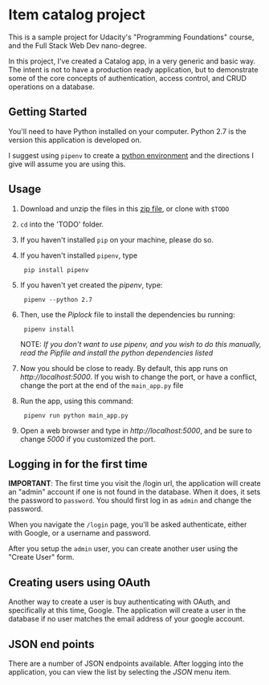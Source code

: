 # Item catalog project


This is a sample project for Udacity's "Programming Foundations" course, and the Full Stack Web Dev nano-degree.

 In this project, I've created a Catalog app, in a very generic and basic way.  The intent is not to have a production ready application, but to demonstrate some of the core concepts of authentication, access control, and CRUD operations on a database.

## Getting Started


You'll need to have Python installed on your computer. Python 2.7 is the version this application is developed on.

I suggest using `pipenv` to create a [python environment](https://docs.pipenv.org/) and the directions I give will assume you are using this.

## Usage


1. Download and unzip the files in this [zip file](), 
or clone with `$TODO`
1. `cd` into the 'TODO' folder.
1. If you haven't installed `pip` on your machine, please do so.
1. If you haven't installed `pipenv`, type

        pip install pipenv

1. If you haven't yet created the _pipenv_, type:

        pipenv --python 2.7

1. Then, use the _Piplock_ file to install the dependencies bu running:

        pipenv install
        
    NOTE: _If you don't want to use pipenv, and you wish to do this manually, read the _Pipfile_ and install the python dependencies listed_

1. Now you should be close to ready. By default, this app runs on _http://localhost:5000_.  If you wish to change the port, or have a conflict, change the port at the end of the `main_app.py` file

1. Run the app, using this command:

        pipenv run python main_app.py

1. Open a web browser and type in _http://localhost:5000_, and be sure to change _5000_ if you customized the port.

## Logging in for the first time

__IMPORTANT__: The first time you visit the /login url, the application will create an "admin" account if one is not found in the database.  When it does, it sets the password to `password`.  You should first log in as `admin` and change the password.

When you navigate the `/login` page, you'll be asked authenticate, either with Google, or a username and password. 

After you setup the `admin` user, you can create another user using the "Create User" form.

## Creating users using OAuth
Another way to create a user is buy authenticating with OAuth, and specifically at this time, Google. The application will create a user in the database if no user matches the email address of your google account.

## JSON end points

There are a number of JSON endpoints available. After logging into the application, you can view the list by selecting the _JSON_ menu item.